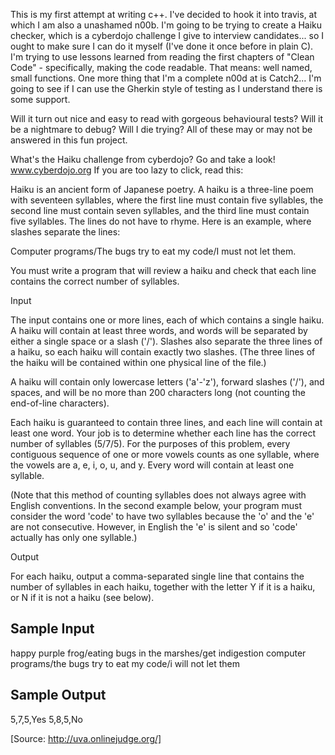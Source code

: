This is my first attempt at writing c++.
I've decided to hook it into travis, at which I am also a unashamed n00b.
I'm going to be trying to create a Haiku checker, which is a cyberdojo challenge I give to interview candidates... so I ought to make sure I can do it myself (I've done it once before in plain C).
I'm trying to use lessons learned from reading the first chapters of "Clean Code" - specifically, making the code readable.
That means: well named, small functions.
One more thing that I'm a complete n00d at is Catch2... I'm going to see if I can use the Gherkin style of testing as I understand there is some support.

Will it turn out nice and easy to read with gorgeous behavioural tests? Will it be a nightmare to debug? Will I die trying?
All of these may or may not be answered in this fun project.

What's the Haiku challenge from cyberdojo? Go and take a look! www.cyberdojo.org
If you are too lazy to click, read this:

Haiku is an ancient form of Japanese poetry. A haiku
is a three-line poem with seventeen syllables, where
the first line must contain five syllables, the second
line must contain seven syllables, and the third line
must contain five syllables. The lines do not have to
rhyme. Here is an example, where slashes separate the
lines:

Computer programs/The bugs try to eat my code/I must
not let them.


You must write a program that will review a haiku and
check that each line contains the correct number of
syllables.

Input

The input contains one or more lines, each of which
contains a single haiku. A haiku will contain at least
three words, and words will be separated by either a
single space or a slash ('/'). Slashes also separate
the three lines of a haiku, so each haiku will contain
exactly two slashes. (The three lines of the haiku will
be contained within one physical line of the file.)

A haiku will contain only lowercase letters ('a'-'z'),
forward slashes ('/'), and spaces, and will be no more
than 200 characters long (not counting the end-of-line
characters).

Each haiku is guaranteed to contain three lines, and
each line will contain at least one word. Your job is
to determine whether each line has the correct number
of syllables (5/7/5). For the purposes of this problem,
every contiguous sequence of one or more vowels counts
as one syllable, where the vowels are
a, e, i, o, u, and y. Every word will contain at least
one syllable.

(Note that this method of counting syllables does not
always agree with English conventions. In the second
example below, your program must consider the word
'code' to have two syllables because the 'o' and the
'e' are not consecutive. However, in English the 'e'
is silent and so 'code' actually has only one syllable.)

Output

For each haiku, output a comma-separated single line
that contains the number of syllables in each haiku,
together with the letter Y if it is a haiku, or N if
it is not a haiku (see below).


Sample Input
------------
happy purple frog/eating bugs in the marshes/get indigestion
computer programs/the bugs try to eat my code/i will not let them

Sample Output
-------------
5,7,5,Yes
5,8,5,No


[Source: http://uva.onlinejudge.org/]
   